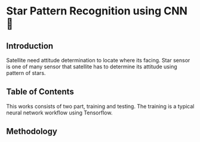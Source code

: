 # Star Pattern Recognition using CNN 🌠

## Introduction
Satellite need attitude determination to locate where its facing. Star sensor is one of many sensor that satellite has to determine its attitude using pattern of stars.

## Table of Contents
This works consists of two part, training and testing. The training is a typical neural network workflow using Tensorflow.

## Methodology
